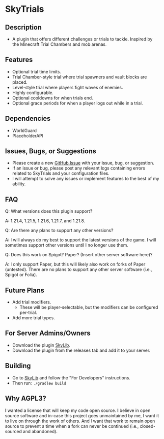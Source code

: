 # SkyTrials
## Description
* A plugin that offers different challenges or trials to tackle. Inspired by the Minecraft Trial Chambers and mob arenas.

## Features
* Optional trial time limits.
* Trial Chamber-style trial where trial spawners and vault blocks are placed.
* Level-style trial where players fight waves of enemies.
* Highly configurable.
* Optional cooldowns for when trials end.
* Optional grace periods for when a player logs out while in a trial.

## Dependencies
* WorldGuard
* PlaceholderAPI

## Issues, Bugs, or Suggestions
* Please create a new [GitHub Issue](https://github.com/lukesky19/SkyTrials/issues) with your issue, bug, or suggestion.
* If an issue or bug, please post any relevant logs containing errors related to SkyTrials and your configuration files.
* I will attempt to solve any issues or implement features to the best of my ability.

## FAQ
Q: What versions does this plugin support?

A: 1.21.4, 1.21.5, 1.21.6, 1.21.7, and 1.21.8.

Q: Are there any plans to support any other versions?

A: I will always do my best to support the latest versions of the game. I will sometimes support other versions until I no longer use them.

Q: Does this work on Spigot? Paper? (Insert other server software here)?

A: I only support Paper, but this will likely also work on forks of Paper (untested). There are no plans to support any other server software (i.e., Spigot or Folia).

## Future Plans
* Add trial modifiers.
  * These will be player-selectable, but the modifiers can be configured per-trial.
* Add more trial types.

## For Server Admins/Owners
* Download the plugin [SkyLib](https://github.com/lukesky19/SkyLib/releases).
* Download the plugin from the releases tab and add it to your server.

## Building
* Go to [SkyLib](https://github.com/lukesky19/SkyLib) and follow the "For Developers" instructions.
* Then run:
  ```./gradlew build```

## Why AGPL3?
I wanted a license that will keep my code open source. I believe in open source software and in-case this project goes unmaintained by me, I want it to live on through the work of others. And I want that work to remain open source to prevent a time when a fork can never be continued (i.e., closed-sourced and abandoned).
